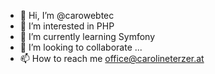 - 👋 Hi, I’m @carowebtec
- 👀 I’m interested in PHP
- 🌱 I’m currently learning Symfony
- 💞️ I’m looking to collaborate ...
- 📫 How to reach me office@carolineterzer.at

<!---
carowebtec/carowebtec is a ✨ special ✨ repository because its `README.md` (this file) appears on your GitHub profile.
You can click the Preview link to take a look at your changes.
--->
